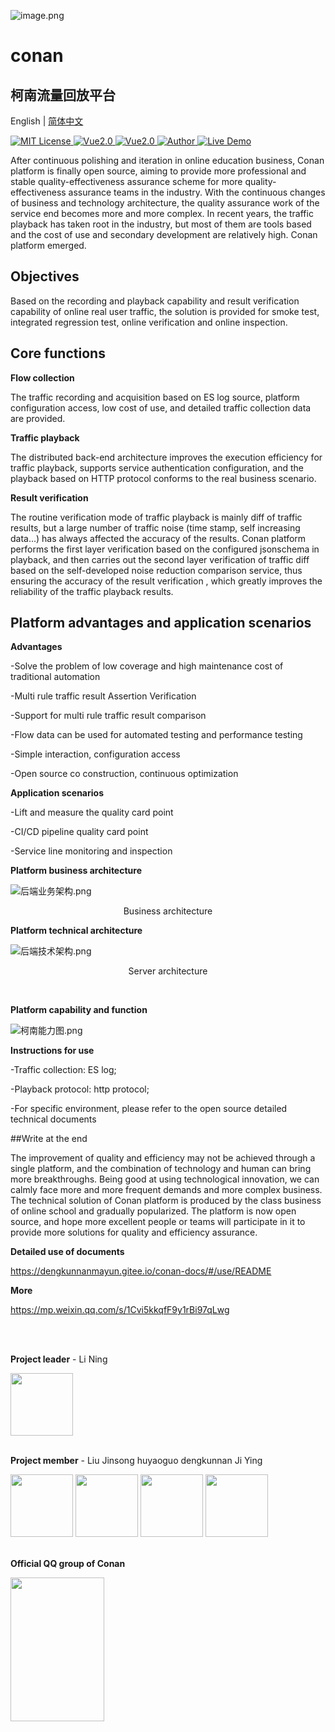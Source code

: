 ![image.png](http://ttc-tal.oss-cn-beijing.aliyuncs.com/1628825727/image.png)
# conan

## 柯南流量回放平台
English | [简体中文](readmeCN.md)
<p align="left">
    <a href="https://github.com/1042970366/">
        <img src="https://img.shields.io/badge/license-MIT-green" alt="MIT License" />
    </a>
    <a href="https://java.org/">
        <img src="https://img.shields.io/badge/java-1.8.1-green" alt="Vue2.0">
    </a>
    <a href="https://vuejs.org/">
        <img src="https://img.shields.io/badge/vue.js-2.0-green" alt="Vue2.0">
    </a>
    <a href="https://github.com/1042970366/">
        <img src="https://img.shields.io/badge/author-TALconan-blueviolet" alt="Author">
    </a>
    <a href="https://github.com/1042970366/">
        <img src="https://img.shields.io/badge/🚀-open--in--browser-blueviolet" alt="Live Demo">
    </a>
</p>

After continuous polishing and iteration in online education business, Conan platform is finally open source, aiming to provide more professional and stable quality-effectiveness assurance scheme for more quality-effectiveness assurance teams in the industry. With the continuous changes of business and technology architecture, the quality assurance work of the service end becomes more and more complex. In recent years, the traffic playback has taken root in the industry, but most of them are tools based and the cost of use and secondary development are relatively high. Conan platform emerged.



## Objectives

Based on the recording and playback capability and result verification capability of online real user traffic, the solution is provided for smoke test, integrated regression test, online verification and online inspection.



## Core functions

**Flow collection**



The traffic recording and acquisition based on ES log source, platform configuration access, low cost of use, and detailed traffic collection data are provided.




**Traffic playback**



The distributed back-end architecture improves the execution efficiency for traffic playback, supports service authentication configuration, and the playback based on HTTP protocol conforms to the real business scenario.



**Result verification**



The routine verification mode of traffic playback is mainly diff of traffic results, but a large number of traffic noise (time stamp, self increasing data...) has always affected the accuracy of the results. Conan platform performs the first layer verification based on the configured jsonschema in playback, and then carries out the second layer verification of traffic diff based on the self-developed noise reduction comparison service, thus ensuring the accuracy of the result verification , which greatly improves the reliability of the traffic playback results.




## Platform advantages and application scenarios

**Advantages**

-Solve the problem of low coverage and high maintenance cost of traditional automation

-Multi rule traffic result Assertion Verification

-Support for multi rule traffic result comparison

-Flow data can be used for automated testing and performance testing

-Simple interaction, configuration access

-Open source co construction, continuous optimization



**Application scenarios**

-Lift and measure the quality card point

-CI/CD pipeline quality card point

-Service line monitoring and inspection




**Platform business architecture**

![后端业务架构.png](http://ttc-tal.oss-cn-beijing.aliyuncs.com/1605259627/%E5%90%8E%E7%AB%AF%E4%B8%9A%E5%8A%A1%E6%9E%B6%E6%9E%84.png)

<center>

Business architecture

</center>



**Platform technical architecture**

![后端技术架构.png](http://ttc-tal.oss-cn-beijing.aliyuncs.com/1605255935/%E5%90%8E%E7%AB%AF%E6%8A%80%E6%9C%AF%E6%9E%B6%E6%9E%84.png)
<center>

Server architecture

</center>

<br>



**Platform capability and function**


![柯南能力图.png](http://ttc-tal.oss-cn-beijing.aliyuncs.com/1605261800/%E6%9F%AF%E5%8D%97%E8%83%BD%E5%8A%9B%E5%9B%BE.png)


**Instructions for use**

-Traffic collection: ES log;

-Playback protocol: http protocol;

-For specific environment, please refer to the open source detailed technical documents



##Write at the end

The improvement of quality and efficiency may not be achieved through a single platform, and the combination of technology and human can bring more breakthroughs. Being good at using technological innovation, we can calmly face more and more frequent demands and more complex business. The technical solution of Conan platform is produced by the class business of online school and gradually popularized. The platform is now open source, and hope more excellent people or teams will participate in it to provide more solutions for quality and efficiency assurance.



**Detailed use of documents**

https://dengkunnanmayun.gitee.io/conan-docs/#/use/README



**More**

https://mp.weixin.qq.com/s/1Cvi5kkqfF9y1rBi97qLwg



</br>

</br>


**Project leader** - Li Ning



<img src=" http://ttc-tal.oss-cn-beijing.aliyuncs.com/1606904630/image.png " width="100" height="100" align="middle" />

</br>

</br>



**Project member** - Liu Jinsong huyaoguo dengkunnan Ji Ying



<img src=" http://ttc-tal.oss-cn-beijing.aliyuncs.com/1605698754/image.png " width="100" height="100"  />

<img src=" http://ttc-tal.oss-cn-beijing.aliyuncs.com/1605702320/image.png " width="100" height="100" />

<img src=" http://ttc-tal.oss-cn-beijing.aliyuncs.com/1605702371/image.png " width="100" height="100"  />

<img src=" http://ttc-tal.oss-cn-beijing.aliyuncs.com/1605698855/image.png " width="100" height="100"  />

</br>

</br>



**Official QQ group of Conan**

<img src="http://ttc-tal.oss-cn-beijing.aliyuncs.com/1614485571/image.png" width="150" height="230" align="middle" />

<br>
